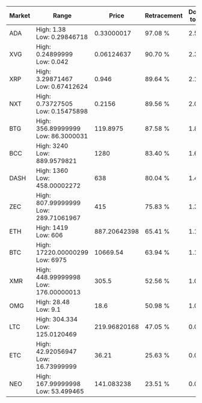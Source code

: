 | Market | Range | Price| Retracement | Doubles to 50% |
| --- | --- | --- | --- | --- |
| ADA | High: 1.38<br />Low: 0.29846718 | 0.33000017 | 97.08 % | 2.54 |
| XVG | High: 0.24899999<br />Low: 0.042 | 0.06124637 | 90.70 % | 2.38 |
| XRP | High: 3.29871467<br />Low: 0.67412624 | 0.946 | 89.64 % | 2.10 |
| NXT | High: 0.73727505<br />Low: 0.15475898 | 0.2156 | 89.56 % | 2.07 |
| BTG | High: 356.89999999<br />Low: 86.3000031 | 119.8975 | 87.58 % | 1.85 |
| BCC | High: 3240<br />Low: 889.9579821 | 1280 | 83.40 % | 1.61 |
| DASH | High: 1360<br />Low: 458.00002272 | 638 | 80.04 % | 1.42 |
| ZEC | High: 807.99999999<br />Low: 289.71061967 | 415 | 75.83 % | 1.32 |
| ETH | High: 1419<br />Low: 606 | 887.20642398 | 65.41 % | 1.14 |
| BTC | High: 17220.00000299<br />Low: 6975 | 10669.54 | 63.94 % | 1.13 |
| XMR | High: 448.99999998<br />Low: 176.00000013 | 305.5 | 52.56 % | 1.02 |
| OMG | High: 28.48<br />Low: 9.1 | 18.6 | 50.98 % | 1.01 |
| LTC | High: 304.334<br />Low: 125.0120469 | 219.96820168 | 47.05 % | 0.00 |
| ETC | High: 42.92056947<br />Low: 16.73999999 | 36.21 | 25.63 % | 0.00 |
| NEO | High: 167.99999998<br />Low: 53.499465 | 141.083238 | 23.51 % | 0.00 |
